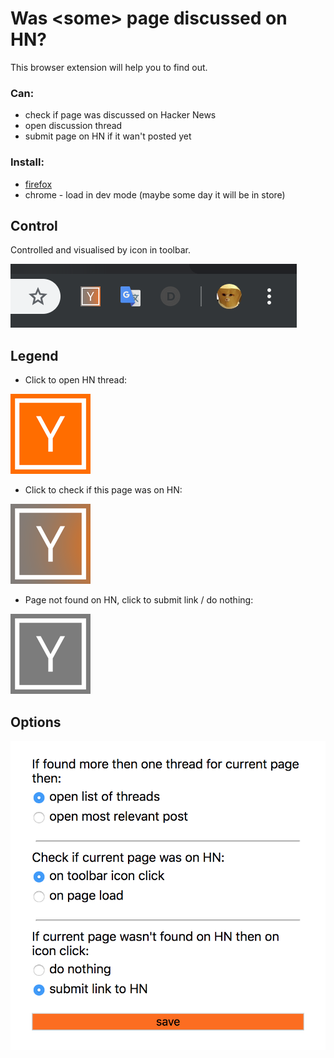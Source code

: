 # Was \<some\> page discussed on HN?

This browser extension will help you to find out.

### Can:

- check if page was discussed on Hacker News
- open discussion thread
- submit page on HN if it wan't posted yet

### Install:

- [firefox](https://addons.mozilla.org/en-US/firefox/addon/was-this-page-on-hacker-news/)
- chrome - load in dev mode (maybe some day it will be in store)


## Control

Controlled and visualised by icon in toolbar.

![web](screenshots/web.png)


## Legend

- Click to open HN thread:

![normal](icons/icon-128.png)

- Click to check if this page was on HN:

![mid](icons/mid-128.png) 

- Page not found on HN, click to submit link / do nothing:

![grey](icons/grey-128.png) 


## Options

![](screenshots/options.png)
